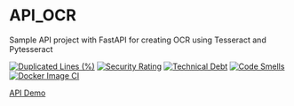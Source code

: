 # API_OCR

Sample API project with FastAPI for creating OCR using Tesseract and Pytesseract

[![Duplicated Lines (%)](https://sonarcloud.io/api/project_badges/measure?project=gomesrocha_api_ocr&metric=duplicated_lines_density)](https://sonarcloud.io/summary/new_code?id=gomesrocha_api_ocr)  [![Security Rating](https://sonarcloud.io/api/project_badges/measure?project=gomesrocha_api_ocr&metric=security_rating)](https://sonarcloud.io/summary/new_code?id=gomesrocha_api_ocr)  [![Technical Debt](https://sonarcloud.io/api/project_badges/measure?project=gomesrocha_api_ocr&metric=sqale_index)](https://sonarcloud.io/summary/new_code?id=gomesrocha_api_ocr)  [![Code Smells](https://sonarcloud.io/api/project_badges/measure?project=gomesrocha_api_ocr&metric=code_smells)](https://sonarcloud.io/summary/new_code?id=gomesrocha_api_ocr)  [![Docker Image CI](https://github.com/gomesrocha/api_ocr/actions/workflows/docker-image.yml/badge.svg)](https://github.com/gomesrocha/api_ocr/actions/workflows/docker-image.yml)

[API Demo](https://api-ocr.fly.dev/docs)

